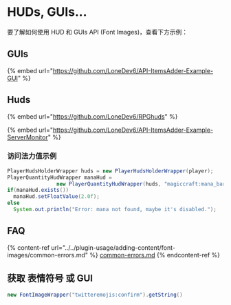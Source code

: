 # HUDs, GUIs...

要了解如何使用 HUD 和 GUIs API (Font Images)，查看下方示例：

## GUIs

{% embed url="https://github.com/LoneDev6/API-ItemsAdder-Example-GUI" %}

## Huds

{% embed url="https://github.com/LoneDev6/RPGhuds" %}

{% embed url="https://github.com/LoneDev6/API-ItemsAdder-Example-ServerMonitor" %}

### 访问法力值示例

```java
PlayerHudsHolderWrapper huds = new PlayerHudsHolderWrapper(player);
PlayerQuantityHudWrapper manaHud = 
                new PlayerQuantityHudWrapper(huds, "magiccraft:mana_bar");
if(manaHud.exists())
  manaHud.setFloatValue(2.0f);
else
  System.out.println("Error: mana not found, maybe it's disabled.");
```

## FAQ

{% content-ref url="../../plugin-usage/adding-content/font-images/common-errors.md" %}
[common-errors.md](../../plugin-usage/adding-content/font-images/common-errors.md)
{% endcontent-ref %}

## 获取 表情符号 或 GUI

```java
new FontImageWrapper("twitteremojis:confirm").getString()
```

